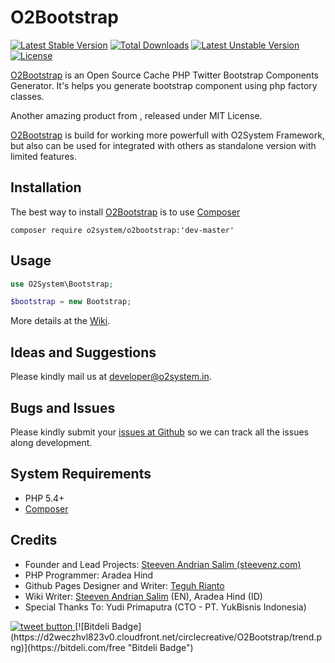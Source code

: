 O2Bootstrap
=====

[![Latest Stable Version](https://poser.pugx.org/o2system/o2bootstrap/v/stable)](https://packagist.org/packages/o2system/o2bootstrap) [![Total Downloads](https://poser.pugx.org/o2system/o2bootstrap/downloads)](https://packagist.org/packages/o2system/o2bootstrap) [![Latest Unstable Version](https://poser.pugx.org/o2system/o2bootstrap/v/unstable)](https://packagist.org/packages/o2system/o2bootstrap) [![License](https://poser.pugx.org/o2system/o2bootstrap/license)](https://packagist.org/packages/o2system/o2bootstrap)

[O2Bootstrap][3] is an Open Source Cache PHP Twitter Bootstrap Components Generator. It's helps you generate bootstrap component using php factory classes.

Another amazing product from [][1], released under MIT License.

[O2Bootstrap][3] is build for working more powerfull with O2System Framework, but also can be used for integrated with others as standalone version with limited features.

Installation
------------
The best way to install [O2Bootstrap](https://packagist.org/packages/o2system/o2bootstrap) is to use [Composer][9]
```
composer require o2system/o2bootstrap:'dev-master'
```

Usage
-----
```php
use O2System\Bootstrap;

$bootstrap = new Bootstrap;
```

More details at the [Wiki](http://github.com/circlecreative/o2bootstrap/wiki).

Ideas and Suggestions
---------------------
Please kindly mail us at [developer@o2system.in][7].

Bugs and Issues
---------------
Please kindly submit your [issues at Github][5] so we can track all the issues along development.

System Requirements
-------------------
- PHP 5.4+
- [Composer][9]

Credits
-------
* Founder and Lead Projects: [Steeven Andrian Salim (steevenz.com)][7]
* PHP Programmer:  Aradea Hind
* Github Pages Designer and Writer: [Teguh Rianto](http://teguhrianto.tk)
* Wiki Writer: [Steeven Andrian Salim](http://steevenz.com) (EN), Aradea Hind (ID)
* Special Thanks To: Yudi Primaputra (CTO - PT. YukBisnis Indonesia)

<a href="https://twitter.com/intent/tweet?text=Open+Source+Cache+Management+Driver+Library.+Wrappers+around+some+of+the+most+popular+cache+storage+engine.+&url=https%3A%2F%2Fgithub.com%2Fcirclecreative%2Fo2bootstrap&hashtags=cache%2C+phplibraries%2C+phpclass%2C+o2system%2C+circlecreative&original_referer=http%3A%2F%2Fgithub.com%2F&tw_p=tweetbutton" target="_blank">
  <img src="http://jpillora.com/github-twitter-button/img/tweet.png"
       alt="tweet button" title="Open Source Cache Management Driver Library. Wrappers around some of the most popular cache storage engine. "></img>
</a>
[![Bitdeli Badge](https://d2weczhvl823v0.cloudfront.net/circlecreative/O2Bootstrap/trend.png)](https://bitdeli.com/free "Bitdeli Badge") 

[1]: http://circle-creative.com
[2]: http://o2system.in
[3]: http://o2system.in/features/standalone/o2bootstrap
[4]: http://o2system.in/features/standalone/o2bootstrap/license
[5]: http://github.com/circlecreative/O2Bootstrap/issues
[6]: https://packagist.org/packages/o2system/o2bootstrap
[7]: http://steevenz.com
[8]: mailto:developer@o2system.in
[9]: https://getcomposer.org
[10]: http://codeigniter.com
